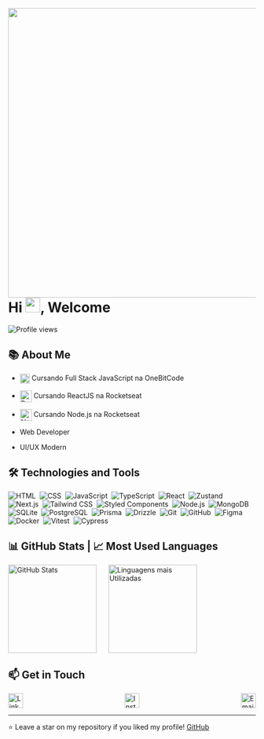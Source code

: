 <img align="right" height="590em" src="https://raw.githubusercontent.com/gist/Cardosofiles/28069204261546871709030521f32c1c/raw/4d285bd847ba2a4c35443b927987ee9ad54f070d/svg-profile.svg" />
<h1 align="left" margin-top="2em">Hi <img src="https://raw.githubusercontent.com/kaueMarques/kaueMarques/master/hi.gif" height="30px">, Welcome</h1>
<p align="left"> <img src="https://komarev.com/ghpvc/?username=Cardosofiles&color=yellow" alt="Profile views" /> </p>


## 📚 About Me

- <img src="https://cdn.jsdelivr.net/gh/devicons/devicon/icons/javascript/javascript-original.svg" alt="JavaScript" width="20" height="20" align="center" /> Cursando Full Stack JavaScript na OneBitCode
- <img src="https://cdn.jsdelivr.net/gh/devicons/devicon/icons/react/react-original.svg" alt="ReactJS" width="24" height="24" align="center"/> Cursando ReactJS na Rocketseat
- <img src="https://cdn.jsdelivr.net/gh/devicons/devicon/icons/nodejs/nodejs-original.svg" alt="Node.js" width="24" height="24" align="center"/> Cursando Node.js na Rocketseat  


- Web Developer
- UI/UX Modern



## 🛠 Technologies and Tools
![HTML](https://img.shields.io/badge/-HTML-05122A?style=flat&logo=html5)&nbsp;
![CSS](https://img.shields.io/badge/-CSS-05122A?style=flat&logo=css3&logoColor=1572B6)&nbsp;
![JavaScript](https://img.shields.io/badge/-JavaScript-05122A?style=flat&logo=javascript)&nbsp;
![TypeScript](https://img.shields.io/badge/-TypeScript-05122A?style=flat&logo=typescript)&nbsp;
![React](https://img.shields.io/badge/-React-05122A?style=flat&logo=react)&nbsp;
![Zustand](https://img.shields.io/badge/-Zustand-05122A?style=flat&logo=zustand&logoColor=FFFFFF)&nbsp;
![Next.js](https://img.shields.io/badge/-Next.js-05122A?style=flat&logo=next.js)&nbsp;
![Tailwind CSS](https://img.shields.io/badge/-Tailwind%20CSS-05122A?style=flat&logo=tailwind-css)&nbsp;
![Styled Components](https://img.shields.io/badge/-Styled%20Components-05122A?style=flat&logo=styled-components)&nbsp;
![Node.js](https://img.shields.io/badge/-Node.js-05122A?style=flat&logo=node.js)&nbsp;
![MongoDB](https://img.shields.io/badge/-MongoDB-05122A?style=flat&logo=mongodb)&nbsp;
![SQLite](https://img.shields.io/badge/-SQLite-05122A?style=flat&logo=sqlite)&nbsp;
![PostgreSQL](https://img.shields.io/badge/-PostgreSQL-05122A?style=flat&logo=postgresql)&nbsp;
![Prisma](https://img.shields.io/badge/-Prisma-05122A?style=flat&logo=prisma)&nbsp;
![Drizzle](https://img.shields.io/badge/-Drizzle-05122A?style=flat&logo=drizzle-orm)&nbsp;
![Git](https://img.shields.io/badge/-Git-05122A?style=flat&logo=git)&nbsp;
![GitHub](https://img.shields.io/badge/-GitHub-05122A?style=flat&logo=github)&nbsp;
![Figma](https://img.shields.io/badge/-Figma-05122A?style=flat&logo=figma)&nbsp;
![Docker](https://img.shields.io/badge/-Docker-05122A?style=flat&logo=docker)&nbsp;
![Vitest](https://img.shields.io/badge/-Vitest-05122A?style=flat&logo=vitest)&nbsp;
![Cypress](https://img.shields.io/badge/-Cypress-05122A?style=flat&logo=cypress)&nbsp;

<!--
![Shadcn UI](https://img.shields.io/badge/-Shadcn%20UI-05122A?style=flat&logo=shadcn-ui)&nbsp;
![Radix UI](https://img.shields.io/badge/-Radix%20UI-05122A?style=flat&logo=radix-ui)&nbsp;
![Visual Studio Code](https://img.shields.io/badge/-Visual%20Studio%20Code-05122A?style=flat&logo=visual-studio-code&logoColor=007ACC)&nbsp;
![ChatGPT](https://img.shields.io/badge/-ChatGPT-05122A?style=flat&logo=openai)&nbsp;
![Acenternity UI](https://img.shields.io/badge/-Acenternity%20UI-05122A?style=flat&logo=ui-design)&nbsp;
![IntelliJ IDEA](https://img.shields.io/badge/-IntelliJ%20IDEA-05122A?style=flat&logo=intellij-idea&logoColor=FF6C37)&nbsp;
-->


<!--

## 🧰 Pacote Office
![Word](https://img.shields.io/badge/-Microsoft%20Word-05122A?style=flat&logo=microsoft-word)&nbsp;
![Excel](https://img.shields.io/badge/-Microsoft%20Excel-05122A?style=flat&logo=microsoft-excel)&nbsp;
![PowerPoint](https://img.shields.io/badge/-Microsoft%20PowerPoint-05122A?style=flat&logo=microsoft-powerpoint)&nbsp;


## 🌟 Soft Skills

- Adaptabilidade                - Flexibilidade  
- Cascata (método ágil)          - Gestão de Tempo  
- Comunicação Eficaz             - Paciência  
- Eficiência                    - Persuasão  
- Empatia                       - Raciocínio Lógico  
- Rapidez                       - Resiliência  
- Scrum (método ágil)            - Trabalho em equipe  

-->


## 📊 GitHub Stats | 📈 Most Used Languages

<div style="display: flex; flex-direction: row; align-items: center; gap: 1.5rem">
  <img height="180em" src="https://github-readme-stats.vercel.app/api?username=cardosofiles&show_icons=true&theme=radical" alt="GitHub Stats">
  <img height="180em" src="https://github-readme-stats.vercel.app/api/top-langs/?username=cardosofiles&layout=compact&theme=radical&card_width=335" alt="Linguagens mais Utilizadas">
</div>



## 📫 Get in Touch

<div style="display: flex; flex-direction: row; align-items: center; gap: 20px; justify-content: space-between;">

  <a href="https://www.linkedin.com/in/joão-batista-2b0442268" target="_blank">
      <img src="https://cdn.jsdelivr.net/gh/devicons/devicon/icons/linkedin/linkedin-original.svg" alt="LinkedIn" width="30" height="30"/>
  </a>
  
  <a href="https://www.instagram.com/joaobaatissta/" target="_blank">
      <img src="https://upload.wikimedia.org/wikipedia/commons/thumb/e/e7/Instagram_logo_2016.svg/2048px-Instagram_logo_2016.svg.png" alt="Instagram" width="30" height="30"/>
  </a>
  
  <a href="mailto:cardosofiles@outlook.com" target="_blank">
      <img src="https://cdn.worldvectorlogo.com/logos/outlook-icon.svg" alt="Email" width="30" height="30"/>
  </a>

</div>

---
⭐️ Leave a star on my repository if you liked my profile! [GitHub](https://github.com/Cardosofiles?tab=repositories)



